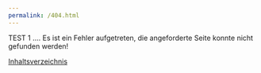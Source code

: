 ```yaml
---
permalink: /404.html
---
```

TEST 1 .... Es ist ein Fehler aufgetreten, die angeforderte Seite konnte nicht gefunden werden!

[Inhaltsverzeichnis](./README.md)


